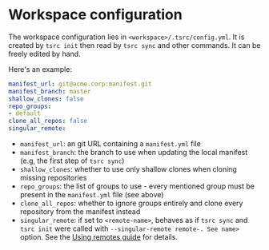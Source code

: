 # Workspace configuration

The workspace configuration lies in `<workspace>/.tsrc/config.yml`.  It is
created by `tsrc init` then read by `tsrc sync` and other commands. It can
be freely edited by hand.

Here's an example:

```yaml
manifest_url: git@acme.corp:manifest.git
manifest_branch: master
shallow_clones: false
repo_groups:
- default
clone_all_repos: false
singular_remote:
```


* `manifest_url`: an git URL containing a `manifest.yml` file
* `manifest_branch`: the branch to use when updating the local manifest (e.g, the first step of `tsrc sync`)
* `shallow_clones`: whether to use only shallow clones when cloning missing repositories
* `repo_groups`: the list of groups to use - every mentioned group must be present in the `manifest.yml` file (see above)
* `clone_all_repos`: whether to ignore groups entirely and clone every repository from the manifest instead
* `singular_remote`: if set to `<remote-name>`, behaves as if `tsrc
  sync` and `tsrc init` were called with `--singular-remote remote-. See
  name>` option. See the [Using remotes guide](../guide/remotes.md) for details.
